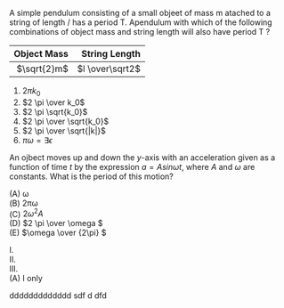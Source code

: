 A simple pendulum consisting of a small objeet of mass m atached to a string of length / has a period T. Apendulum with which of the following combinations of object mass and string length will also have period T ?

| Object Mass | String Length |
| ------------:|-------------:| 
| $\sqrt{2}m$ | $l \over\sqrt2$ | 

1. $2 \pi k_0$
2. $2 \pi \over k_0$
3. $2 \pi \sqrt{k_0}$
4. $2 \pi \over \sqrt{k_0}$
5. $2 \pi \over \sqrt{|k|}$
6. $\pi \omega=\exists\epsilon$

An ojbect moves up and down the _y_-axis with an acceleration given as a function of time _t_ by the expression $a= Asin\omega t$, where _A_ and _&omega;_ are constants. What is the period of this motion?

(A) &omega;         
(B) 2&pi;&omega;        
(C) $2\omega^2A$      
(D) $2 \pi \over \omega $       
(E) $\omega \over {2\pi} $     

I.      
II.     
III.        
(A) I only





ddddddddddddd
sdf
d
dfd